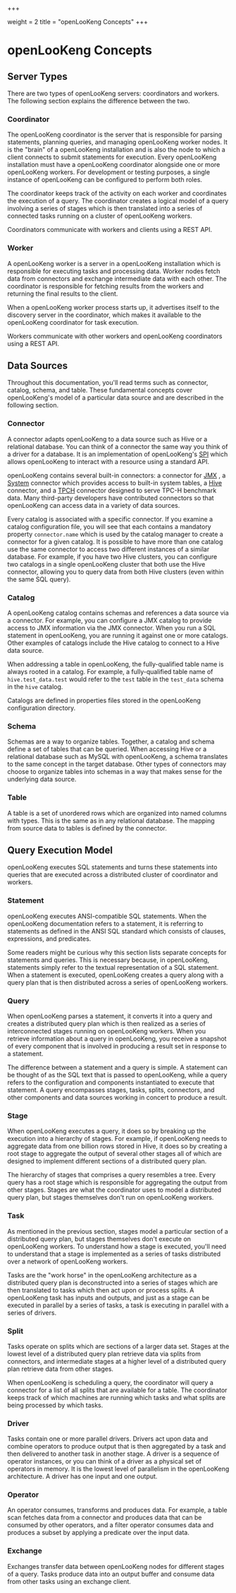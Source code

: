 +++

weight = 2
title = "openLooKeng Concepts"
+++

# openLooKeng Concepts

## Server Types

There are two types of openLooKeng servers: coordinators and workers. The following section explains the difference between the two.

### Coordinator

The openLooKeng coordinator is the server that is responsible for parsing statements, planning queries, and managing openLooKeng worker nodes. It is the \"brain\" of a openLooKeng installation and is also the node to which a client
connects to submit statements for execution. Every openLooKeng installation must have a openLooKeng coordinator alongside one or more openLooKeng workers. For development or testing purposes, a single instance of openLooKeng can be configured to perform both roles.

The coordinator keeps track of the activity on each worker and coordinates the execution of a query. The coordinator creates a logical model of a query involving a series of stages which is then translated into a series of connected tasks running on a cluster of openLooKeng workers.

Coordinators communicate with workers and clients using a REST API.

### Worker

A openLooKeng worker is a server in a openLooKeng installation which is responsible for executing tasks and processing data. Worker nodes fetch data from connectors and exchange intermediate data with each other. The
coordinator is responsible for fetching results from the workers and returning the final results to the client.

When a openLooKeng worker process starts up, it advertises itself to the discovery server in the coordinator, which makes it available to the openLooKeng coordinator for task execution.

Workers communicate with other workers and openLooKeng coordinators using a REST API.

## Data Sources

Throughout this documentation, you\'ll read terms such as connector, catalog, schema, and table. These fundamental concepts cover openLooKeng\'s model of a particular data source and are described in the following section.

### Connector

A connector adapts openLooKeng to a data source such as Hive or a relational database. You can think of a connector the same way you think of a driver for a database. It is an implementation of openLooKeng\'s [SPI](../develop/spi-overview.html) which allows openLooKeng to interact with a resource using a standard API.

openLooKeng contains several built-in connectors: a connector for [JMX](../connector/jmx.html) , a [System](../connector/system.html) connector which provides access to built-in system tables, a [Hive](../connector/hive.html) connector, and a [TPCH](../connector/tpch.html) connector designed to serve TPC-H benchmark data. Many third-party developers have contributed connectors so that openLooKeng can access data in a variety of data sources.

Every catalog is associated with a specific connector. If you examine a catalog configuration file, you will see that each contains a mandatory property `connector.name` which is used by the catalog manager to create a connector for a given catalog. It is possible to have more than one catalog use the same connector to access two different instances of a similar database. For example, if you have two Hive clusters, you can configure two catalogs in a single openLooKeng cluster that both use the Hive connector, allowing you to query data from both Hive clusters (even within the same SQL query).

### Catalog

A openLooKeng catalog contains schemas and references a data source via a connector. For example, you can configure a JMX catalog to provide access to JMX information via the JMX connector. When you run a SQL
statement in openLooKeng, you are running it against one or more catalogs.
Other examples of catalogs include the Hive catalog to connect to a Hive data source.

When addressing a table in openLooKeng, the fully-qualified table name is always rooted in a catalog. For example, a fully-qualified table name of `hive.test_data.test` would refer to the `test` table in the `test_data` schema in the `hive` catalog.

Catalogs are defined in properties files stored in the openLooKeng configuration directory.

### Schema

Schemas are a way to organize tables. Together, a catalog and schema define a set of tables that can be queried. When accessing Hive or a relational database such as MySQL with openLooKeng, a schema translates to the same concept in the target database. Other types of connectors may choose to organize tables into schemas in a way that makes sense for the underlying data source.

### Table

A table is a set of unordered rows which are organized into named columns with types. This is the same as in any relational database. The mapping from source data to tables is defined by the connector.



## Query Execution Model

openLooKeng executes SQL statements and turns these statements into queries that are executed across a distributed cluster of coordinator and workers.

### Statement

openLooKeng executes ANSI-compatible SQL statements. When the openLooKeng documentation refers to a statement, it is referring to statements as defined in the ANSI SQL standard which consists of clauses, expressions, and predicates.

Some readers might be curious why this section lists separate concepts for statements and queries. This is necessary because, in openLooKeng, statements simply refer to the textual representation of a SQL statement. When a statement is executed, openLooKeng creates a query along with a query plan that is then distributed across a series of openLooKeng workers.

### Query

When openLooKeng parses a statement, it converts it into a query and creates a distributed query plan which is then realized as a series of interconnected stages running on openLooKeng workers. When you retrieve information about a query in openLooKeng, you receive a snapshot of every component that is involved in producing a result set in response to a statement.

The difference between a statement and a query is simple. A statement can be thought of as the SQL text that is passed to openLooKeng, while a query refers to the configuration and components instantiated to execute that statement. A query encompasses stages, tasks, splits, connectors, and other components and data sources working in concert to produce a result.

### Stage

When openLooKeng executes a query, it does so by breaking up the execution into a hierarchy of stages. For example, if openLooKeng needs to aggregate data from one billion rows stored in Hive, it does so by creating a root stage to aggregate the output of several other stages all of which are designed to implement different sections of a distributed query plan.

The hierarchy of stages that comprises a query resembles a tree. Every query has a root stage which is responsible for aggregating the output from other stages. Stages are what the coordinator uses to model a
distributed query plan, but stages themselves don\'t run on openLooKeng workers.

### Task

As mentioned in the previous section, stages model a particular section of a distributed query plan, but stages themselves don\'t execute on openLooKeng workers. To understand how a stage is executed, you\'ll need to
understand that a stage is implemented as a series of tasks distributed over a network of openLooKeng workers.

Tasks are the \"work horse\" in the openLooKeng architecture as a distributed query plan is deconstructed into a series of stages which are then translated to tasks which then act upon or process splits. A openLooKeng task
has inputs and outputs, and just as a stage can be executed in parallel by a series of tasks, a task is executing in parallel with a series of drivers.

### Split

Tasks operate on splits which are sections of a larger data set. Stages at the lowest level of a distributed query plan retrieve data via splits from connectors, and intermediate stages at a higher level of a distributed query plan retrieve data from other stages.

When openLooKeng is scheduling a query, the coordinator will query a connector for a list of all splits that are available for a table. The coordinator keeps track of which machines are running which tasks and what splits are being processed by which tasks.

### Driver

Tasks contain one or more parallel drivers. Drivers act upon data and combine operators to produce output that is then aggregated by a task and then delivered to another task in another stage. A driver is a sequence of operator instances, or you can think of a driver as a physical set of operators in memory. It is the lowest level of parallelism in the openLooKeng architecture. A driver has one input and one output.

### Operator

An operator consumes, transforms and produces data. For example, a table scan fetches data from a connector and produces data that can be consumed by other operators, and a filter operator consumes data and produces a subset by applying a predicate over the input data.

### Exchange

Exchanges transfer data between openLooKeng nodes for different stages of a query. Tasks produce data into an output buffer and consume data from other tasks using an exchange client.
